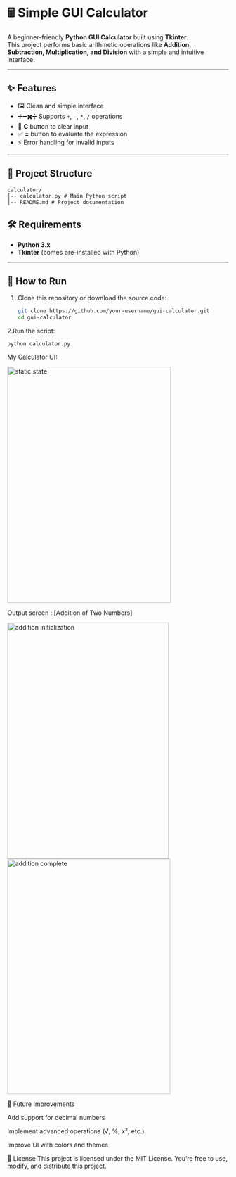 # 🖩 Simple GUI Calculator  

A beginner-friendly **Python GUI Calculator** built using **Tkinter**.  
This project performs basic arithmetic operations like **Addition, Subtraction, Multiplication, and Division** with a simple and intuitive interface.  

---

## ✨ Features  
- 🖼️ Clean and simple interface  
- ➕➖✖️➗ Supports `+`, `-`, `*`, `/` operations  
- 🧹 **C** button to clear input  
- ✅ **=** button to evaluate the expression  
- ⚡ Error handling for invalid inputs  

---

## 📂 Project Structure  
```
calculator/
│-- calculator.py # Main Python script
│-- README.md # Project documentation
```
## 🛠️ Requirements  
- **Python 3.x**  
- **Tkinter** (comes pre-installed with Python)  

---

## 🚀 How to Run  
1. Clone this repository or download the source code:  
   ```bash
   git clone https://github.com/your-username/gui-calculator.git
   cd gui-calculator
2.Run the script:
```
python calculator.py

```
My Calculator UI:

<img width="372" height="537" alt="static state" src="https://github.com/user-attachments/assets/0fa7270a-670d-4658-a59a-357922f5a01b" />

Output screen : [Addition of Two Numbers]

<img width="367" height="537" alt="addition initialization" src="https://github.com/user-attachments/assets/64ecd21e-aef3-4a55-b5ec-fc6d1e7fd74a" />

<img width="371" height="535" alt="addition complete" src="https://github.com/user-attachments/assets/44bd10b0-1cf3-4afd-a8dd-8e465741e565" />


🔮 Future Improvements

Add support for decimal numbers

Implement advanced operations (√, %, x², etc.)

Improve UI with colors and themes


📜 License
This project is licensed under the MIT License. You’re free to use, modify, and distribute this project.

